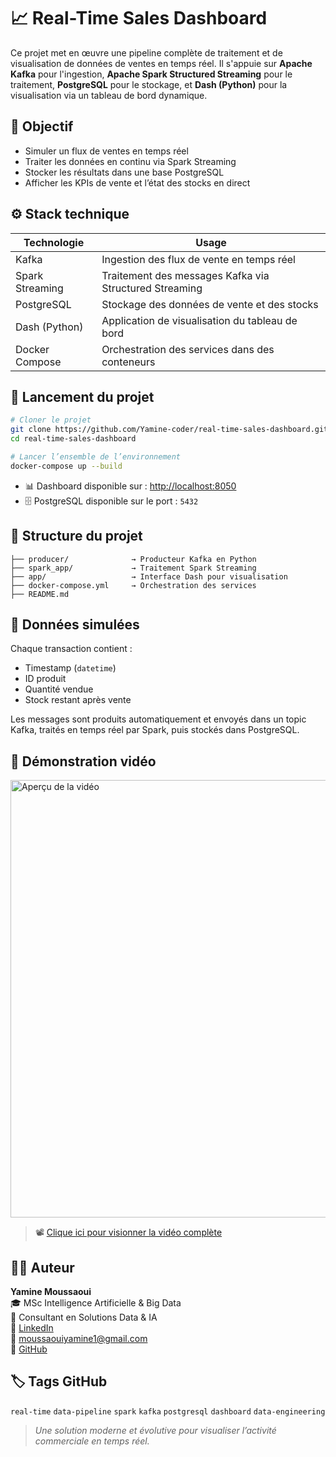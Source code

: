 # 📈 Real-Time Sales Dashboard

Ce projet met en œuvre une pipeline complète de traitement et de visualisation de données de ventes en temps réel. Il s'appuie sur **Apache Kafka** pour l'ingestion, **Apache Spark Structured Streaming** pour le traitement, **PostgreSQL** pour le stockage, et **Dash (Python)** pour la visualisation via un tableau de bord dynamique.

## 🎯 Objectif

- Simuler un flux de ventes en temps réel  
- Traiter les données en continu via Spark Streaming  
- Stocker les résultats dans une base PostgreSQL  
- Afficher les KPIs de vente et l’état des stocks en direct

## ⚙️ Stack technique

| Technologie     | Usage                                                                 |
|----------------|------------------------------------------------------------------------|
| Kafka           | Ingestion des flux de vente en temps réel                             |
| Spark Streaming | Traitement des messages Kafka via Structured Streaming                |
| PostgreSQL      | Stockage des données de vente et des stocks                           |
| Dash (Python)   | Application de visualisation du tableau de bord                       |
| Docker Compose  | Orchestration des services dans des conteneurs                        |

## 🚀 Lancement du projet

```bash
# Cloner le projet
git clone https://github.com/Yamine-coder/real-time-sales-dashboard.git
cd real-time-sales-dashboard

# Lancer l’ensemble de l’environnement
docker-compose up --build
```

- 📊 Dashboard disponible sur : [http://localhost:8050](http://localhost:8050)  
- 🗄️ PostgreSQL disponible sur le port : `5432`

## 📂 Structure du projet

```
├── producer/              → Producteur Kafka en Python
├── spark_app/             → Traitement Spark Streaming
├── app/                   → Interface Dash pour visualisation
├── docker-compose.yml     → Orchestration des services
├── README.md
```

## 🧪 Données simulées

Chaque transaction contient :
- Timestamp (`datetime`)  
- ID produit  
- Quantité vendue  
- Stock restant après vente  

Les messages sont produits automatiquement et envoyés dans un topic Kafka, traités en temps réel par Spark, puis stockés dans PostgreSQL.

## 🎥 Démonstration vidéo

<img src="./images/Capture real-time-dashboard" alt="Aperçu de la vidéo" width="700"/>

> 📽️ [Clique ici pour visionner la vidéo complète](./images/demo-real-time-dashboard.mp4)

## 👨‍💻 Auteur

**Yamine Moussaoui**  
🎓 MSc Intelligence Artificielle & Big Data  
💼 Consultant en Solutions Data & IA  
🔗 [LinkedIn](https://www.linkedin.com/in/yamine-moussaoui-672a25205/)   
📧 moussaouiyamine1@gmail.com  
🔎 [GitHub](https://github.com/Yamine-coder)



## 🏷️ Tags GitHub 

`real-time` `data-pipeline` `spark` `kafka` `postgresql` `dashboard` `data-engineering`

> *Une solution moderne et évolutive pour visualiser l’activité commerciale en temps réel.*
